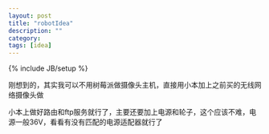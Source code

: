 ```yaml
---
layout: post
title: "robotIdea"
description: ""
category: 
tags: [idea]
---
```

{% include JB/setup %}

刚想到的，其实我可以不用树莓派做摄像头主机，直接用小本加上之前买的无线网络摄像头做

小本上做好路由和ftp服务就行了，主要还要加上电源和轮子，这个应该不难，电源一般36V，看看有没有匹配的电源适配器就行了
